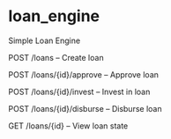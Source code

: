 # loan_engine
Simple Loan Engine

POST /loans – Create loan

POST /loans/{id}/approve – Approve loan

POST /loans/{id}/invest – Invest in loan

POST /loans/{id}/disburse – Disburse loan

GET /loans/{id} – View loan state